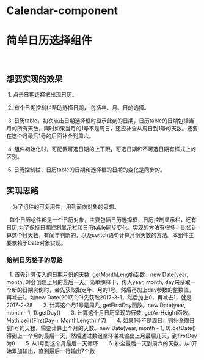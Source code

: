 # Calendar-component

# 简单日历选择组件
  
## 想要实现的效果
  
  1. 点击日期选择框出现日历。
  
  2. 有个日期控制栏帮助选择日期， 包括年、月、日的选择。
  
  3. 日历table，初次点击日期选择框时显示此刻的日期，日历table的日期包括当月的所有天数，同时如果当月的1号不是周日，还应补全从周日到1号的天数。还要在这个月最后1号的后面补全到周六。
  
  4. 组件初始化时，可配置可选日期的上下限。可选日期和不可选日期有样式上的区别。
  
  5. 日历控制栏、日历table的日期和选择框的日期的变化是同步的。
 
## 实现思路
  
   为了组件的可复用性，用到面向对象的思想。
   
   每个日历组件都是一个日历对象，主要包括日历选择框，日历控制显示栏，还有日历,为了保持日期控制显示栏和日历table同步变化。实现的方法有很多，比如计算这个月天数，有闰年判断的，以及switch语句计算月份天数的方法。本组件主要依赖于Date对象实现。
   
### 绘制日历格子的思路
   
    1. 首先计算传入的日期月份的天数, getMonthLength函数。new Date(year, month, 0)会创建上月的最后一天。简单解释下，传入year, month, day来获取一个新的日期实例时，会先获取指定年、月的1号，然后再加上day参数的整数值，再减去1。如new Date(2017,2,0)先获取2017-3-1，然后加上0，再减去1，就是2017-2-28
     
    2. 计算这个月1号是周几, getFirstDay函数。new Date(year, month - 1, 1).getDay()
     
    3. 计算这个月日历呈现的行数, getArrHeight函数。 Math.ceil((FirstDay + MonthLength) / 7)
     
    4. 如果1号不是周日，则补全周日到1号的天数，需要计算上个月的天数。new Date(year, month - 1, 0).getDate()得到上一个月的最后一天，然后通过数组循环递减输出上月最后几天，到firstDay为0
     
    5. 从1号到这个月最后一天循环
     
    6. 补全最后一天到周六的天数。从1开始累加输出，直到最后一行输出7个数
